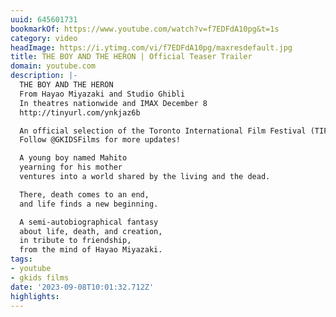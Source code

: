 ```yaml
---
uuid: 645601731
bookmarkOf: https://www.youtube.com/watch?v=f7EDFdA10pg&t=1s
category: video
headImage: https://i.ytimg.com/vi/f7EDFdA10pg/maxresdefault.jpg
title: THE BOY AND THE HERON | Official Teaser Trailer
domain: youtube.com
description: |-
  THE BOY AND THE HERON
  From Hayao Miyazaki and Studio Ghibli
  In theatres nationwide and IMAX December 8
  http://tinyurl.com/ynkjaz6b

  An official selection of the Toronto International Film Festival (TIFF) and New York Film Festival (NYFF)
  Follow @GKIDSFilms for more updates!

  A young boy named Mahito
  yearning for his mother
  ventures into a world shared by the living and the dead.

  There, death comes to an end,
  and life finds a new beginning.

  A semi-autobiographical fantasy
  about life, death, and creation,
  in tribute to friendship,
  from the mind of Hayao Miyazaki.
tags:
- youtube
- gkids films
date: '2023-09-08T10:01:32.712Z'
highlights: 
---
```



